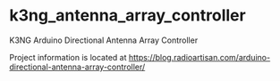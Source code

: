 # k3ng_antenna_array_controller
K3NG Arduino Directional Antenna Array Controller

Project information is located at https://blog.radioartisan.com/arduino-directional-antenna-array-controller/
